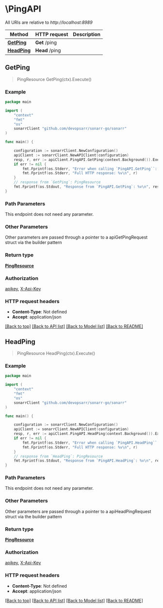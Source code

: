 # \PingAPI

All URIs are relative to *http://localhost:8989*

Method | HTTP request | Description
------------- | ------------- | -------------
[**GetPing**](PingAPI.md#GetPing) | **Get** /ping | 
[**HeadPing**](PingAPI.md#HeadPing) | **Head** /ping | 



## GetPing

> PingResource GetPing(ctx).Execute()



### Example

```go
package main

import (
	"context"
	"fmt"
	"os"
	sonarrClient "github.com/devopsarr/sonarr-go/sonarr"
)

func main() {

	configuration := sonarrClient.NewConfiguration()
	apiClient := sonarrClient.NewAPIClient(configuration)
	resp, r, err := apiClient.PingAPI.GetPing(context.Background()).Execute()
	if err != nil {
		fmt.Fprintf(os.Stderr, "Error when calling `PingAPI.GetPing``: %v\n", err)
		fmt.Fprintf(os.Stderr, "Full HTTP response: %v\n", r)
	}
	// response from `GetPing`: PingResource
	fmt.Fprintf(os.Stdout, "Response from `PingAPI.GetPing`: %v\n", resp)
}
```

### Path Parameters

This endpoint does not need any parameter.

### Other Parameters

Other parameters are passed through a pointer to a apiGetPingRequest struct via the builder pattern


### Return type

[**PingResource**](PingResource.md)

### Authorization

[apikey](../README.md#apikey), [X-Api-Key](../README.md#X-Api-Key)

### HTTP request headers

- **Content-Type**: Not defined
- **Accept**: application/json

[[Back to top]](#) [[Back to API list]](../README.md#documentation-for-api-endpoints)
[[Back to Model list]](../README.md#documentation-for-models)
[[Back to README]](../README.md)


## HeadPing

> PingResource HeadPing(ctx).Execute()



### Example

```go
package main

import (
	"context"
	"fmt"
	"os"
	sonarrClient "github.com/devopsarr/sonarr-go/sonarr"
)

func main() {

	configuration := sonarrClient.NewConfiguration()
	apiClient := sonarrClient.NewAPIClient(configuration)
	resp, r, err := apiClient.PingAPI.HeadPing(context.Background()).Execute()
	if err != nil {
		fmt.Fprintf(os.Stderr, "Error when calling `PingAPI.HeadPing``: %v\n", err)
		fmt.Fprintf(os.Stderr, "Full HTTP response: %v\n", r)
	}
	// response from `HeadPing`: PingResource
	fmt.Fprintf(os.Stdout, "Response from `PingAPI.HeadPing`: %v\n", resp)
}
```

### Path Parameters

This endpoint does not need any parameter.

### Other Parameters

Other parameters are passed through a pointer to a apiHeadPingRequest struct via the builder pattern


### Return type

[**PingResource**](PingResource.md)

### Authorization

[apikey](../README.md#apikey), [X-Api-Key](../README.md#X-Api-Key)

### HTTP request headers

- **Content-Type**: Not defined
- **Accept**: application/json

[[Back to top]](#) [[Back to API list]](../README.md#documentation-for-api-endpoints)
[[Back to Model list]](../README.md#documentation-for-models)
[[Back to README]](../README.md)


